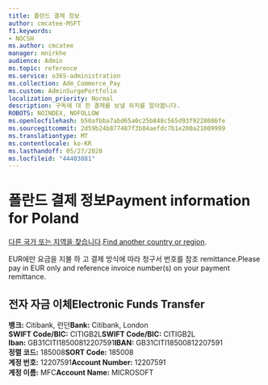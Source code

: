 ```yaml
---
title: 폴란드 결제 정보
author: cmcatee-MSFT
f1.keywords:
- NOCSH
ms.author: cmcatee
manager: mnirkhe
audience: Admin
ms.topic: reference
ms.service: o365-administration
ms.collection: Adm_Commerce_Pay
ms.custom: AdminSurgePortfolio
localization_priority: Normal
description: 구독에 대 한 결제를 보낼 위치를 알아봅니다.
ROBOTS: NOINDEX, NOFOLLOW
ms.openlocfilehash: b50afbba7abd65a0c25b848c565d93f9228086fe
ms.sourcegitcommit: 2d59b24b877487f3b84aefdc7b1e200a21009999
ms.translationtype: MT
ms.contentlocale: ko-KR
ms.lasthandoff: 05/27/2020
ms.locfileid: "44403881"
---
```

# <a name="payment-information-for-poland"></a><span data-ttu-id="51fb8-103">폴란드 결제 정보</span><span class="sxs-lookup"><span data-stu-id="51fb8-103">Payment information for Poland</span></span>

<span data-ttu-id="51fb8-104">[다른 국가 또는 지역을 찾습니다](../billing-and-payments/pay-for-your-subscription.md).</span><span class="sxs-lookup"><span data-stu-id="51fb8-104">[Find another country or region](../billing-and-payments/pay-for-your-subscription.md).</span></span>

<span data-ttu-id="51fb8-105">EUR에만 요금을 지불 하 고 결제 방식에 따라 청구서 번호를 참조 remittance.</span><span class="sxs-lookup"><span data-stu-id="51fb8-105">Please pay in EUR only and reference invoice number(s) on your payment remittance.</span></span>

## <a name="electronic-funds-transfer"></a><span data-ttu-id="51fb8-106">전자 자금 이체</span><span class="sxs-lookup"><span data-stu-id="51fb8-106">Electronic Funds Transfer</span></span>

<span data-ttu-id="51fb8-107">**뱅크:** Citibank, 런던</span><span class="sxs-lookup"><span data-stu-id="51fb8-107">**Bank:** Citibank, London</span></span>  
<span data-ttu-id="51fb8-108">**SWIFT Code/BIC:** CITIGB2L</span><span class="sxs-lookup"><span data-stu-id="51fb8-108">**SWIFT Code/BIC:** CITIGB2L</span></span>  
<span data-ttu-id="51fb8-109">**Iban:** GB31CITI18500812207591</span><span class="sxs-lookup"><span data-stu-id="51fb8-109">**IBAN:** GB31CITI18500812207591</span></span>  
<span data-ttu-id="51fb8-110">**정렬 코드:** 185008</span><span class="sxs-lookup"><span data-stu-id="51fb8-110">**SORT Code:** 185008</span></span>  
<span data-ttu-id="51fb8-111">**계정 번호:** 12207591</span><span class="sxs-lookup"><span data-stu-id="51fb8-111">**Account Number:** 12207591</span></span>  
<span data-ttu-id="51fb8-112">**계정 이름:** MFC</span><span class="sxs-lookup"><span data-stu-id="51fb8-112">**Account Name:** MICROSOFT</span></span>